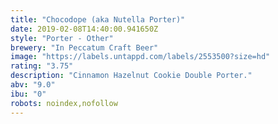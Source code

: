 ```yaml
---
title: "Chocodope (aka Nutella Porter)"
date: 2019-02-08T14:40:00.941650Z
style: "Porter - Other"
brewery: "In Peccatum Craft Beer"
image: "https://labels.untappd.com/labels/2553500?size=hd"
rating: "3.75"
description: "Cinnamon Hazelnut Cookie Double Porter."
abv: "9.0"
ibu: "0"
robots: noindex,nofollow
---
```

